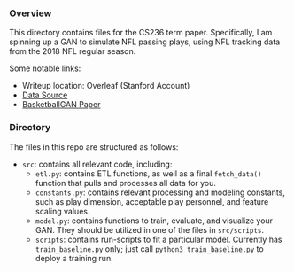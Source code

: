 ### Overview
This directory contains files for the CS236 term paper. Specifically, I am spinning up a GAN to simulate NFL passing plays, using NFL tracking data from the 2018 NFL regular season.

Some notable links:
 - Writeup location: Overleaf (Stanford Account)
 - [Data Source](https://www.kaggle.com/c/nfl-big-data-bowl-2021/data)
 - [BasketballGAN Paper](https://arxiv.org/pdf/1909.07088.pdf)

### Directory
The files in this repo are structured as follows:
 - `src`: contains all relevant code, including:
 	- `etl.py`: contains ETL functions, as well as a final `fetch_data()` function that pulls and processes
 	  all data for you.
 	- `constants.py`: contains relevant processing and modeling constants, such as play dimension, acceptable play personnel,
 	  and feature scaling values.
 	- `model.py`: contains functions to train, evaluate, and visualize your GAN. They should be utilized in one of the files in `src/scripts`.
 	- `scripts`: contains run-scripts to fit a particular model. Currently has `train_baseline.py` only; just call `python3 train_baseline.py` to
 	  deploy a training run.
